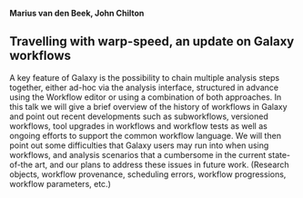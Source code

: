 **Marius van den Beek, John Chilton**

## Travelling with warp-speed, an update on Galaxy workflows

A key feature of Galaxy is the possibility to chain multiple analysis steps together, either ad-hoc via the analysis interface, structured in advance using the Workflow editor or using a combination of both approaches.
In this talk we will give a brief overview of the history of workflows in Galaxy and point out recent developments such as subworkflows, versioned workflows, tool upgrades in workflows and workflow tests as well as ongoing efforts to support the common workflow language.
We will then point out some difficulties that Galaxy users may run into when using workflows, and analysis scenarios that a cumbersome in the current state-of-the art, and our plans to address these issues in future work. (Research objects, workflow provenance, scheduling errors, workflow progressions, workflow parameters, etc.)
